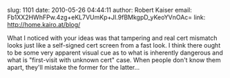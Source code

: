 slug:    1101
date:    2010-05-26 04:44:11
author:  Robert Kaiser
email:   Fb1XX2HWhFPw.4zg+eKL7VUmKp+JI.9fBMkgpD_yKeoYVnOAc=
link:     http://home.kairo.at/blog/

What I noticed with your ideas was that tampering and real cert
mismatch looks just like a self-signed cert screen from a fast look. I
think there ought to be some very apparent visual cue as to what is
inherently dangerous and what is "first-visit with unknown cert"
case. When people don't know them apart, they'll mistake the former
for the latter...
